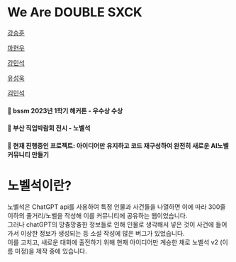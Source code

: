 # We Are DOUBLE SXCK

<a href = "https://github.com/HUN1i">강승훈</a>

<a href = "https://github.com/hw9402">마현우</a>

<a href = "https://github.com/minseok0415">강민석</a>

<a href = "https://github.com/useonguk">유성욱</a><br>

<a href = "https://github.com/Girey0211">김민석</a>
#### 🧊 bssm 2023년 1학기 해커톤 - 우수상 수상
#### 🧊 부산 직업박람회 전시 - 노벨석 

#### 🧊 현재 진행중인 프로젝트: 아이디어만 유지하고 코드 재구성하여 완전히 새로운 AI노벨 커뮤니티 만들기





# 노벨석이란?
노벨석은 ChatGPT api를 사용하여 특정 인물과 사건들을 나열하면 이에 따라 300줄 이하의 줄거리/노벨을 작성해 이를 커뮤니티에 공유하는 웹이었습니다.<br>
그러나 chatGPT의 망츙망츙한 정보들로 인해 인물로 생각해서 넣은 것이 사건에 들어가서 이상한 정보가 생성되는 등 소설 작성에 많은 버그가 있었습니다.<br>
이를 고치고, 새로운 대회에 출전하기 위해 현재 아이디어만 계승한 채로 노벨석 v2 (이름 미정)을 제작 중에 있습니다.
